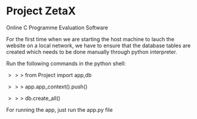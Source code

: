 # Project ZetaX

Online C Programme Evaluation Software

For the first time when we are starting the host machine to lauch the
website on a local network, we have to ensure that the database tables
are created which needs to be done manually through python interpreter.

Run the following commands in the python shell:

$>>>$ from Project import app,db

$>>>$ app.app_context().push()

$>>>$ db.create_all()

For running the app, just run the app.py file
